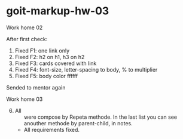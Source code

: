 # goit-markup-hw-03

Work home 02

After first check:

1. Fixed F1: one link only
2. Fixed F2: h2 on h1, h3 on h2
3. Fixed F3: cards covered with link
4. Fixed F4: font-size, letter-spacing to body, % to multiplier
5. Fixed F5: body color ffffff

Sended to mentor again

Work home 03

6. All <ul> were compose by Repeta methode. In the last list you can see anouther methode by
   parent-child, in notes.
7. All requirements fixed.
